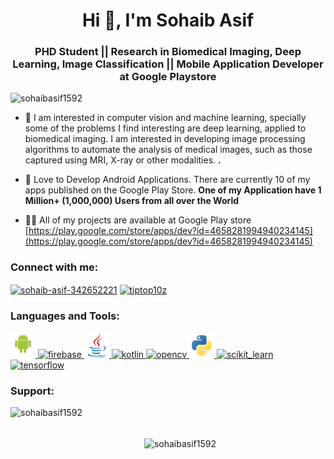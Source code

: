 <h1 align="center">Hi 👋, I'm Sohaib Asif</h1>
<h3 align="center">PHD Student || Research in Biomedical Imaging, Deep Learning, Image Classification || Mobile Application Developer at Google Playstore</h3>

<p align="left"> <img src="https://komarev.com/ghpvc/?username=sohaibasif1592&label=Profile%20views&color=0e75b6&style=flat" alt="sohaibasif1592" /> </p>

- 🔭 I am interested in computer vision and machine learning, specially some of the problems I find interesting are deep learning, applied to biomedical imaging. I am interested in developing image processing algorithms to automate the analysis of medical images, such as those captured using MRI, X-ray or other modalities. **.**

- 👯 Love to Develop Android Applications. There are currently 10 of my apps published on the Google Play Store. **One of my Application have 1 Million+ (1,000,000) Users from all over the World**

- 👨‍💻 All of my projects are available at Google Play store [https://play.google.com/store/apps/dev?id=4658281994940234145](https://play.google.com/store/apps/dev?id=4658281994940234145)

<h3 align="left">Connect with me:</h3>
<p align="left">
<a href="https://linkedin.com/in/sohaib-asif-342652221" target="blank"><img align="center" src="https://raw.githubusercontent.com/rahuldkjain/github-profile-readme-generator/master/src/images/icons/Social/linked-in-alt.svg" alt="sohaib-asif-342652221" height="30" width="40" /></a>
<a href="https://www.youtube.com/c/tiptop10z" target="blank"><img align="center" src="https://raw.githubusercontent.com/rahuldkjain/github-profile-readme-generator/master/src/images/icons/Social/youtube.svg" alt="tiptop10z" height="30" width="40" /></a>
</p>

<h3 align="left">Languages and Tools:</h3>
<p align="left"> <a href="https://developer.android.com" target="_blank"> <img src="https://raw.githubusercontent.com/devicons/devicon/master/icons/android/android-original-wordmark.svg" alt="android" width="40" height="40"/> </a> <a href="https://firebase.google.com/" target="_blank"> <img src="https://www.vectorlogo.zone/logos/firebase/firebase-icon.svg" alt="firebase" width="40" height="40"/> </a> <a href="https://www.java.com" target="_blank"> <img src="https://raw.githubusercontent.com/devicons/devicon/master/icons/java/java-original.svg" alt="java" width="40" height="40"/> </a> <a href="https://kotlinlang.org" target="_blank"> <img src="https://www.vectorlogo.zone/logos/kotlinlang/kotlinlang-icon.svg" alt="kotlin" width="40" height="40"/> </a> <a href="https://opencv.org/" target="_blank"> <img src="https://www.vectorlogo.zone/logos/opencv/opencv-icon.svg" alt="opencv" width="40" height="40"/> </a> <a href="https://www.python.org" target="_blank"> <img src="https://raw.githubusercontent.com/devicons/devicon/master/icons/python/python-original.svg" alt="python" width="40" height="40"/> </a> <a href="https://scikit-learn.org/" target="_blank"> <img src="https://upload.wikimedia.org/wikipedia/commons/0/05/Scikit_learn_logo_small.svg" alt="scikit_learn" width="40" height="40"/> </a> <a href="https://www.tensorflow.org" target="_blank"> <img src="https://www.vectorlogo.zone/logos/tensorflow/tensorflow-icon.svg" alt="tensorflow" width="40" height="40"/> </a> </p>


<h3 align="left">Support:</h3>
<p><a href="https://www.buymeacoffee.com/sohaibasif1592"> <img align="left" src="https://cdn.buymeacoffee.com/buttons/v2/default-yellow.png" height="50" width="210" alt="sohaibasif1592" /></a></p><br><br>


<p>&nbsp;<img align="center" src="https://github-readme-stats.vercel.app/api?username=sohaibasif1592&show_icons=true&locale=en" alt="sohaibasif1592" /></p>

